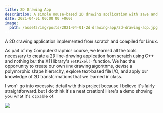 ```yaml
---
title: 2D Drawing App
description: A simple mouse-based 2D drawing application with save and load functionality.
date: 2021-04-01 00:00:00 +0600
image:
  path: /assets/img/posts/2021-04-01-2d-drawing-app/2d-drawing-app.jpg
---
```


A 2D drawing application implemented from scratch and compiled for Linux.

As part of my Computer Graphics course, we learned all the tools necessary to create a 2D line-drawing application from scratch using C++ and nothing but the X11 library's `setPixel()` function. We had the opportunity to create our own line drawing algorithms, devise a polymorphic shape hierarchy, explore text-based file I/O, and apply our knowledge of 2D transformations that we learned in class.

I won't go into excessive detail with this project because I believe it's fairly straightforward, but I do think it's a neat creation! Here's a demo showing you what it's capable of:

![](https://youtu.be/jMD9axweJM4)